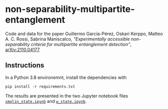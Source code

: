 # non-separability-multipartite-entanglement
Code and data for the paper Guillermo García-Pérez, Oskari Kerppo, Matteo A. C. Rossi, Sabrina Maniscalco, 
*"Experimentally accessible non-separability criteria for multipartite entanglement detection"*, [arXiv:2110.04177](https://doi.org/10.48550/arXiv.2110.04177)

## Instructions

In a Python 3.8 environemnt, install the dependencies with

```
pip install -r requirements.txt
```

The results are presented in the two Jupyter notebook files [`smolin_state.ipynb`](smolin_state.ipynb) and [`w_state.ipynb`](w_state.ipynb).
